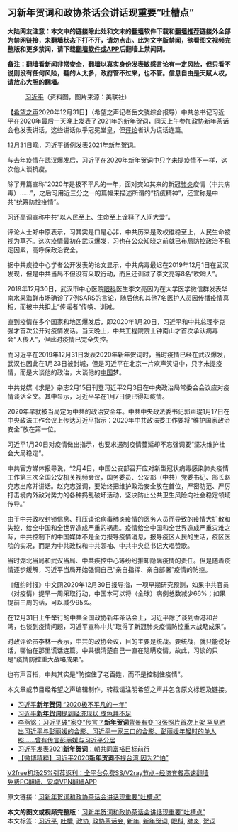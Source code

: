  <h2>习新年贺词和政协茶话会讲话现重要“吐槽点”</h2> <p class="notice"><b>大陆网友注意：本文中的链接除此处和文末的<a href="https://github.com/bannedbook/fanqiang" >翻墙</a>软件下载和<a href="https://github.com/killgcd/justmysocks/blob/master/README.md">翻墙推荐</a>链接外全部为禁网链接，未翻墙状态下打不开，请勿点击。此为文字版禁闻，欲看图文视频完整版和更多禁闻，请下载<a href="https://github.com/bannedbook/fanqiang">翻墙软件或APP</a>后翻墙上禁闻网。</p><p>备注：翻墙看新闻非常安全，翻墙以真实身份发表敏感言论有一定风险，但只看不说则没有任何风险，翻的人太多，政府管不过来，也不管。信息自由是天赋人权，请放心大胆的翻墙。</b></p>  <div class="entry"> <figure> <p><figcaption><a href="https://www.bannedbook.org/bnews/tag/%e4%b9%a0%e8%bf%91%e5%b9%b3/" class="st_tag internal_tag" rel="tag" title="标签 习近平 下的日志">习近平</a>（资料图，图片来源：美联社）</figcaption></figure> <p>【<span class='wp_keywordlink_affiliate'><a href="https://www.soundofhope.org" title="希望之声" target="_blank">希望之声</a></span>2020年12月31日】（希望之声记者岳文骁综合报导）中共总书记习近平在2020年最后一天晚上发表了2021年的<a href="https://www.bannedbook.org/bnews/tag/%E6%96%B0%E5%B9%B4/" class="st_tag internal_tag" rel="tag" title="标签 新年 下的日志">新年</a><a href="https://www.bannedbook.org/bnews/tag/%E8%B4%BA%E8%AF%8D/" class="st_tag internal_tag" rel="tag" title="标签 贺词 下的日志">贺词</a>，同天上午参加<a href="https://www.bannedbook.org/bnews/tag/%e6%94%bf%e5%8d%8f/" class="st_tag internal_tag" rel="tag" title="标签 政协 下的日志">政协</a>新年茶话会也发表讲话。这些讲话似乎冠冕堂皇，但<span class='wp_keywordlink_affiliate'><a href="https://www.bannedbook.org/bnews/comments/" title="新闻评论" target="_blank">评论</a></span>者认为谎话连篇。</p> <p>12月31日晚，习近平循例发表2021年<a href="https://www.bannedbook.org/bnews/tag/%E6%96%B0%E5%B9%B4%E8%B4%BA%E8%AF%8D/" class="st_tag internal_tag" rel="tag" title="标签 新年贺词 下的日志">新年贺词</a>。</p> <p>与去年疫情在武汉爆发后，习近平在2020年新年贺词中只字未提疫情不一样，这次他大谈抗疫。</p> <p>除了开篇宣称“2020年是极不平凡的一年，面对突如其来的新冠<a href="https://www.bannedbook.org/bnews/tag/%e8%82%ba%e7%82%8e/" class="st_tag internal_tag" rel="tag" title="标签 肺炎 下的日志">肺炎</a>疫情（中共病毒）……”，之后习用近三分之一的篇幅来描述所谓的“抗疫精神”，还宣称是中共“统筹防控疫情”。</p> <p>习还高调宣称中共“以人民至上、生命至上诠释了人间大爱”。</p>  <p>评论人士郑中原表示，习其实是口是心非，中共历来是政权维稳至上，人民生命被视为草芥。这次疫情最初在武汉爆发，习也在公众知晓之前就已布局防控政治不稳定因素，高呼保政治安全。</p> <p>据中共疾控中心学者公开发表的论文显示，中共病毒最迟在2019年12月1日在武汉发现，但是中共当局不但没有采取行动，而且还训诫了李文亮等8名“吹哨人”。</p> <p>2019年12月30日，武汉市中心医院<a href="https://www.bannedbook.org/bnews/tag/%e7%9c%bc%e7%a7%91/" class="st_tag internal_tag" rel="tag" title="标签 眼科 下的日志">眼科</a>医生李文亮因为在大学医学微信群发表华南水果海鲜市场确诊了7例SARS的言论，随后他和其他7名医护人员因传播疫情真相，而被中共扣上“传谣者”传唤、训诫。</p> <p>直到疫情在多个国家和地区爆发后，即2020年1月20日，习近平和中共总理李克强才首次公开对疫情发话。当天晚上，中共工程院院士钟南山才首次承认病毒会“人传人”，但此时疫情已完全失控。</p> <p>而习近平在2019年12月31日发表2020年新年贺词时，当时疫情已经在武汉爆发，武汉也因此在1月23日被封城，但是习近平在北京一片欢声笑语中，只字未提疫情，而是大谈他的政治，大谈他的<span class='wp_keywordlink_affiliate'><a href="https://www.bannedbook.org/" title="中国" target="_blank">中国</a></span>梦。</p>  <p>中共党媒《求是》杂志2月15日刊登习近平2月3日在中央政治局常委会会议应对疫情谈话全文。其中显示，习近平早在1月7日便已得知疫情。</p> <p>2020年早就被当局定为中共的政治安全年。中共中央政法委书记郭声琨1月17日在中央政法工作会议上传达习近平指示：2020年中共政法委工作要将“维护国家政治安全”放在第一位。</p> <p>习近平1月20日对疫情做出指示，也要求遏制疫情蔓延却不忘强调要“坚决维护社会大局稳定”。</p> <p>中共官方媒体报导说，“2月4日，中国公安部召开应对新型冠状病毒感染肺炎疫情工作第三次全国公安机关视频会议，国务委员、公安部（中共）党委书记、部长赵克志出席并讲话。赵克志强调，要始终把维护政治安全放在首位，严密防范、严厉打击境内外敌对势力的各种捣乱破坏活动，坚决防止公共卫生风险向社会稳定领域传导。”</p> <p>由于中共政权封锁信息、打压谈论病毒肺炎疫情的医务人员而导致的疫情大扩散和失控，给全中国和全世界造成严重的祸患。疫情给全中国和全世界造成严重灾难之际，中共控制下的中国媒体不是全力报导疫情消息，报导疫区人民的生活，疫区医院的实况，而是为中共政权和中共领袖、中共中央总书记大唱赞歌。</p>  <p>当时湖北当局和武汉当局、中共疾控中心等纷纷推卸隐瞒疫情的责任。但是随着疫情逐步缓解，习近平当局开始强调自己“亲自指挥、亲自部署”疫情的防控。</p> <p>《纽约时报》中文网2020年12月30日报导指，一项早期研究预测，如果中共官员（对疫情）提早一周采取行动，中国本可以将（全球）病例总数减少66%；如果提前三周的话，可以减少95%。</p> <p>在12月31日上午举行的中共全国政协新年茶话会上，习近平除了谈到香港和台湾，也谈到疫情问题，习近平宣称中共“取得了新冠肺炎疫情防控重大战略成果”。</p> <p>时政评论员李林一表示，中共的政协会议，目的主要是统战。要统战，就只能说好话，哪怕在那里谎话连篇。中共很清楚自己一直在隐瞒疫情，故此，习谈的只是“疫情防控重大战略成果”。</p> <p>也有声音指，中共其实是“防控住了老百姓，而不是控制住疫情”。</p>  <p>本文章或节目经希望之声编辑制作，转载请注明希望之声并包含原文标题及链接。</p> <ul class='op-related-articles' title='相关阅读'> <li><a href='https://www.bannedbook.org/bnews/headline/20210101/1458805.html' target='_blank'>习近平<b>新年贺词</b> “2020极不平凡的一年”</a></li> <li><a href='https://www.bannedbook.org/bnews/finance/20210101/1458788.html' target='_blank'>习近平<b>新年贺词</b>提到经济现状 成色并不足</a></li> <li><a href='https://www.bannedbook.org/bnews/comments/20201231/1458693.html' target='_blank'>李燕铭：习近平破“家变”传言？<b>新年贺词</b>背景有变 13张照片首次上架 罕见晒出习近平与彭丽媛的合影、习近平一家三口的合影、彭丽媛年轻时的单人照……曾有传言彭丽媛与习近平分居</a></li> <li><a href='https://www.bannedbook.org/bnews/baitai/20201231/1458633.html' target='_blank'>习近平发表2021<b>新年贺词</b>：朝共同富裕目标前行</a></li> <li><a href='https://www.bannedbook.org/bnews/comments/20200102/1252013.html' target='_blank'>【微博精粹】习近平2020<b>新年贺词</b>不提台湾 因为2“怕”</a></li> </ul> <p class="texttj"> <a href="https://www.bannedbook.org/forum23/topic22702.html" target="_blank">V2free机场25%引荐返利：全平台免费SS/V2ray节点+经济套餐高速翻墙</a><br/> <a href="https://github.com/bannedbook/fanqiang/wiki/%E7%A6%81%E9%97%BB%E7%BD%91%E5%AE%89%E5%8D%93%E7%BF%BB%E5%A2%99%E6%96%B0%E9%97%BBAPP" target="_blank">免费PC翻墙、安卓VPN翻墙APP</a></p><p>原文链接：<a class="src_link"  href="https://www.soundofhope.org/post/459266" target="_blank">习新年贺词和政协茶话会讲话现重要“吐槽点”</a></p><a name='sharetosocial'></a>       <div><b>本文的图文或视频完整版</b>：<a href='https://www.bannedbook.org/bnews/comments/20210101/1458926.html'>习新年贺词和政协茶话会讲话现重要“吐槽点”</a></div>  </div><!--END ENTRY--> <div class="postfooter"> <div>本文标签：<a href="https://www.bannedbook.org/bnews/tag/%e4%b9%a0%e8%bf%91%e5%b9%b3/" rel="tag">习近平</a>, <a href="https://www.bannedbook.org/bnews/tag/%E5%90%90%E6%A7%BD/" rel="tag">吐槽</a>, <a href="https://www.bannedbook.org/bnews/tag/%e6%94%bf%e5%8d%8f/" rel="tag">政协</a>, <a href="https://www.bannedbook.org/bnews/tag/%E6%94%BF%E5%8D%8F%E8%8C%B6%E8%AF%9D%E4%BC%9A/" rel="tag">政协茶话会</a>, <a href="https://www.bannedbook.org/bnews/tag/%E6%96%B0%E5%B9%B4/" rel="tag">新年</a>, <a href="https://www.bannedbook.org/bnews/tag/%E6%96%B0%E5%B9%B4%E8%B4%BA%E8%AF%8D/" rel="tag">新年贺词</a>, <a href="https://www.bannedbook.org/bnews/tag/%e7%9c%bc%e7%a7%91/" rel="tag">眼科</a>, <a href="https://www.bannedbook.org/bnews/tag/%e8%82%ba%e7%82%8e/" rel="tag">肺炎</a>, <a href="https://www.bannedbook.org/bnews/tag/%E8%B4%BA%E8%AF%8D/" rel="tag">贺词</a></div>  </div><!--END POSTFOOTER--> 